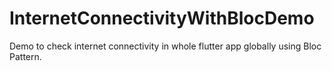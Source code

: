 # InternetConnectivityWithBlocDemo
Demo to check internet connectivity in whole flutter app globally using Bloc Pattern.
